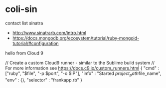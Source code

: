 # coli-sin
contact list sinatra

* http://www.sinatrarb.com/intro.html
* https://docs.mongodb.org/ecosystem/tutorial/ruby-mongoid-tutorial/#configuration

hello from Cloud 9

// Create a custom Cloud9 runner - similar to the Sublime build system
// For more information see https://docs.c9.io/custom_runners.html
{
    "cmd" : ["ruby", "$file", "-p $port", "-o $IP"],
    "info" : "Started $project_path$file_name",
    "env" : {},
    "selector" : "frankapp.rb"
}